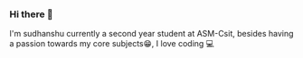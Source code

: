 ### Hi there 👋
I'm  sudhanshu currently a second year student at ASM-Csit, besides having a passion towards my core subjects😁, I love coding 💻
<!--
**Sudhanshu-89/Sudhanshu-89** is a ✨ _special_ ✨ repository because its `README.md` (this file) appears on your GitHub profile.




- 🌱 I’m currently learning Programming languages 


- 💬 Ask me about Programming language, electronic systems 

- 😄 Pronouns:
- ⚡ Fun fact: 
-->
